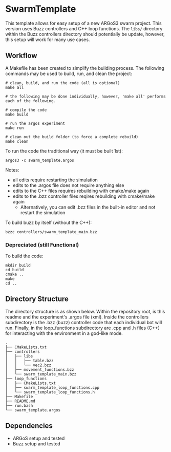 # SwarmTemplate

This template allows for easy setup of a new ARGoS3 swarm project. This version uses Buzz controllers and C++ loop functions. The `libs/` directory within the Buzz controllers directory should potentially be update, however, this setup will work for many use cases.

## Workflow

A Makefile has been created to simplify the building process. The following commands may be used to build, run, and clean the project:
```
# clean, build, and run the code (all is optional)
make all 

# the following may be done individually, however, 'make all' performs each of the following.

# compile the code
make build

# run the argos experiment
make run

# clean out the build folder (to force a complete rebuild)
make clean
```

To run the code the traditional way (it must be built 1st):
```
argos3 -c swarm_template.argos
```

Notes:
- all edits require restarting the simulation
- edits to the .argos file does not require anything else
- edits to the C++ files requires rebuilding with cmake/make again
- edits to the .bzz controller files reqires rebuilding with cmake/make again
	- Alternatively, you can edit .bzz files in the built-in editor and not restart the simulation

To build buzz by itself (without the C++):
```
bzzc controllers/swarm_template_main.bzz
```
### Depreciated (still Functional)
To build the code:
```
mkdir build
cd build
cmake ..
make
cd ..
```

## Directory Structure

The directory structure is as shown below. Within the repository root, is this readme and the experiment's .argos file (xml). Inside the controllers subdirectory is the .bzz (buzz) controller code that each individual bot will run. Finally, in the loop_functions subdirectory are .cpp and .h files (C++) for interacting with the environment in a god-like mode.

```
.
├── CMakeLists.txt
├── controllers
│   ├── libs
│   │   ├── table.bzz
│   │   └── vec2.bzz
│   ├── movement_functions.bzz
│   └── swarm_template_main.bzz
├── loop_functions
│   ├── CMakeLists.txt
│   ├── swarm_template_loop_functions.cpp
│   └── swarm_template_loop_functions.h
├── Makefile
├── README.md
├── run.bash
└── swarm_template.argos
```
## Dependencies

- ARGoS setup and tested
- Buzz setup and tested